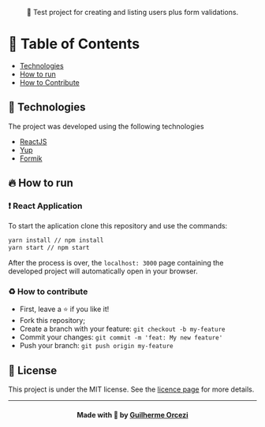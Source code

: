 
<p align="center"> 🚀 Test project for creating and listing users plus form validations.
 </p>
 
# :pushpin: Table of Contents

- [Technologies](#tecnologias-utilizadas)
- [How to run](#como-usar)
- [How to Contribute](#como-contribuir)

<a id="sobre"></a>



## :rocket: Technologies

The project was developed using the following technologies

- [ReactJS](https://reactjs.org/)
- [Yup](https://github.com/jquense/yup)
- [Formik](https://formik.org/docs/overview)

## :fire: How to run

### :exclamation: React Application
To start the aplication clone this repository and use the commands:
```bash
yarn install // npm install
yarn start // npm start
```

After the process is over, the `localhost: 3000` page containing the developed project will automatically open in your browser.

### :recycle: How to contribute
- First, leave a ⭐ if you like it!
- Fork this repository;
- Create a branch with your feature: `git checkout -b my-feature`
- Commit your changes: `git commit -m 'feat: My new feature'`
- Push your branch: `git push origin my-feature`

## :memo: License

This project is under the MIT license. See the [licence page](https://opensource.org/licenses/MIT) for more details.

---

<h4 align="center">
    Made with 💜 by <a href="https://www.linkedin.com/in/guilherme-orcezi" target="_blank">Guilherme Orcezi</a>
</h4>
